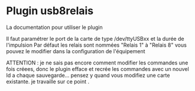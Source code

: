 # Plugin usb8relais

La documentation pour utiliser le plugin 

Il faut paramétrer le port de la carte de type /dev/ttyUSBxx et la durée de l'impulsion 
Par défaut les relais sont nommées "Relais 1" à "Relais 8"
vous pouvez le modifier dans la configuration de l'équipement

ATTENTION : 
je ne sais pas encore comment modifier les commandes une fois créees, donc le plugin efface et recrée les commandes avec un nouvel Id a chaque sauvegarde...
pensez y quand vous modifiez une carte existante.
je travaille sur ce point .



